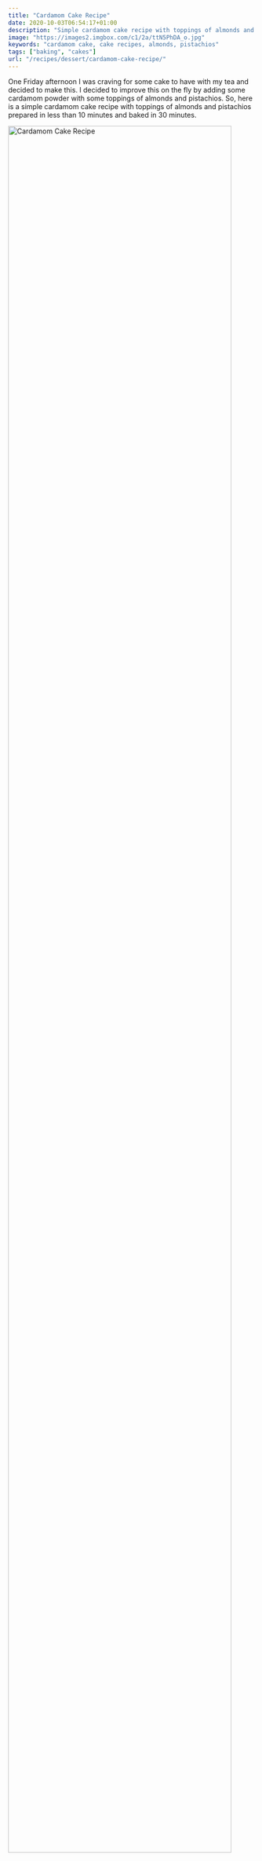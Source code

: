 ```yaml
---
title: "Cardamom Cake Recipe"
date: 2020-10-03T06:54:17+01:00
description: "Simple cardamom cake recipe with toppings of almonds and pistachios."
image: "https://images2.imgbox.com/c1/2a/ttN5PhDA_o.jpg"
keywords: "cardamom cake, cake recipes, almonds, pistachios"
tags: ["baking", "cakes"]
url: "/recipes/dessert/cardamom-cake-recipe/"
---
```


One Friday afternoon I was craving for some cake to have with my tea and decided to make this. I decided to improve this on the fly by adding some cardamom powder with some toppings of almonds and pistachios. So, here is a simple cardamom cake recipe with toppings of almonds and pistachios prepared in less than 10 minutes and baked in 30 minutes.

<img src = "https://images2.imgbox.com/c1/2a/ttN5PhDA_o.jpg" alt = "Cardamom Cake Recipe" width = "95%" />

<table>
  <tr>
    <th>Prep Time</th>
    <th>Bake Time</th>
    <th>Total Time</th>
  </tr>
  <tr>
    <td>10 min</td>
    <td>30 min</td>
    <td>40 min</td>
  </tr>
</table>

<table>
  <tr>
    <th>Servings</th>
    <th>Calories</th>
  </tr>
  <tr>
    <td>8</td>
    <td>275 kcal per serving</td>
  </tr>
</table>

## Ingredients:

1. 200g flour
2. 70g sugar
3. 8g vanilla sugar
4. 5g baking powder
5. 2 tbsp cardamom powder
6. 100g melted butter
7. 3 medium-sized eggs
8. 125ml milk
9. 10g of crushed pistachios (optional)
10. 25g of almond flakes (optional)

## Preparation:

1. Mix all the dry ingredients in a bowl.
2. To this mix, add the eggs, milk, and melted butter.
3. Whisk them properly until you do not see any lumps.
4. Pour the mix to a baking form; I used a 20-inch one.
5. Add the almonds and pistachios if you wish too.
6. Leave it in the oven for 30 minutes at 200 degrees Celsius. Check for consistency with a toothpick.

Enjoy the cake with some nice tea or coffee.